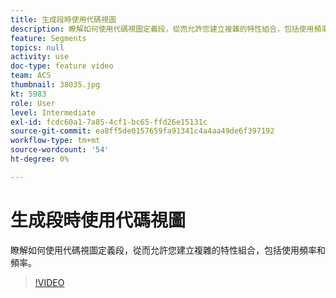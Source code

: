```yaml
---
title: 生成段時使用代碼視圖
description: 瞭解如何使用代碼視圖定義段，從而允許您建立複雜的特性組合，包括使用頻率和頻率。
feature: Segments
topics: null
activity: use
doc-type: feature video
team: ACS
thumbnail: 38035.jpg
kt: 5983
role: User
level: Intermediate
exl-id: fcdc60a1-7a85-4cf1-bc65-ffd26e15131c
source-git-commit: ea8ff5de0157659fa91341c4a4aa49de6f397192
workflow-type: tm+mt
source-wordcount: '54'
ht-degree: 0%

---
```


# 生成段時使用代碼視圖

瞭解如何使用代碼視圖定義段，從而允許您建立複雜的特性組合，包括使用頻率和頻率。

>[!VIDEO](https://video.tv.adobe.com/v/38035/?quality=12&learn=on)
